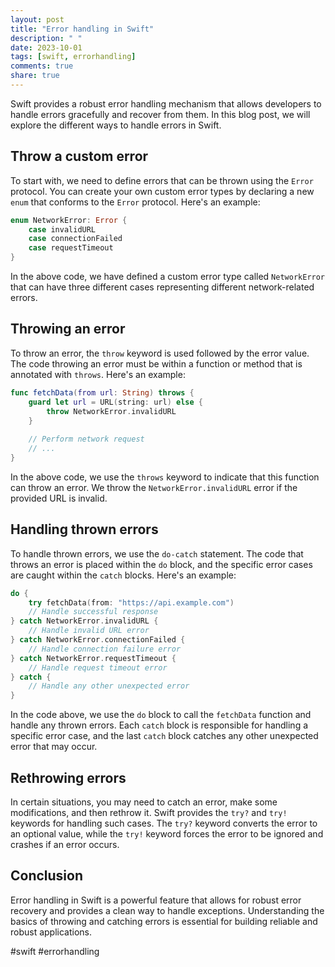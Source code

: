 ```yaml
---
layout: post
title: "Error handling in Swift"
description: " "
date: 2023-10-01
tags: [swift, errorhandling]
comments: true
share: true
---
```


Swift provides a robust error handling mechanism that allows developers to handle errors gracefully and recover from them. In this blog post, we will explore the different ways to handle errors in Swift.

## Throw a custom error

To start with, we need to define errors that can be thrown using the `Error` protocol. You can create your own custom error types by declaring a new `enum` that conforms to the `Error` protocol. Here's an example:

```swift
enum NetworkError: Error {
    case invalidURL
    case connectionFailed
    case requestTimeout
}
```

In the above code, we have defined a custom error type called `NetworkError` that can have three different cases representing different network-related errors.

## Throwing an error

To throw an error, the `throw` keyword is used followed by the error value. The code throwing an error must be within a function or method that is annotated with `throws`. Here's an example:

```swift
func fetchData(from url: String) throws {
    guard let url = URL(string: url) else {
        throw NetworkError.invalidURL
    }
    
    // Perform network request
    // ...
}
```

In the above code, we use the `throws` keyword to indicate that this function can throw an error. We throw the `NetworkError.invalidURL` error if the provided URL is invalid.

## Handling thrown errors

To handle thrown errors, we use the `do-catch` statement. The code that throws an error is placed within the `do` block, and the specific error cases are caught within the `catch` blocks. Here's an example:

```swift
do {
    try fetchData(from: "https://api.example.com")
    // Handle successful response
} catch NetworkError.invalidURL {
    // Handle invalid URL error
} catch NetworkError.connectionFailed {
    // Handle connection failure error
} catch NetworkError.requestTimeout {
    // Handle request timeout error
} catch {
    // Handle any other unexpected error
}
```

In the code above, we use the `do` block to call the `fetchData` function and handle any thrown errors. Each `catch` block is responsible for handling a specific error case, and the last `catch` block catches any other unexpected error that may occur.

## Rethrowing errors

In certain situations, you may need to catch an error, make some modifications, and then rethrow it. Swift provides the `try?` and `try!` keywords for handling such cases. The `try?` keyword converts the error to an optional value, while the `try!` keyword forces the error to be ignored and crashes if an error occurs.

## Conclusion

Error handling in Swift is a powerful feature that allows for robust error recovery and provides a clean way to handle exceptions. Understanding the basics of throwing and catching errors is essential for building reliable and robust applications.

#swift #errorhandling